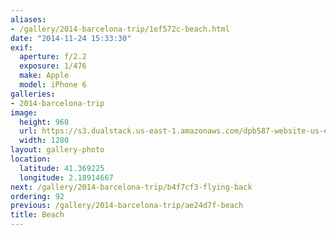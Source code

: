 ```yaml
---
aliases:
- /gallery/2014-barcelona-trip/1ef572c-beach.html
date: "2014-11-24 15:33:30"
exif:
  aperture: f/2.2
  exposure: 1/476
  make: Apple
  model: iPhone 6
galleries:
- 2014-barcelona-trip
image:
  height: 960
  url: https://s3.dualstack.us-east-1.amazonaws.com/dpb587-website-us-east-1/asset/gallery/2014-barcelona-trip/1ef572c-beach~1280.jpg
  width: 1280
layout: gallery-photo
location:
  latitude: 41.369225
  longitude: 2.18914667
next: /gallery/2014-barcelona-trip/b4f7cf3-flying-back
ordering: 92
previous: /gallery/2014-barcelona-trip/ae24d7f-beach
title: Beach
---
```

